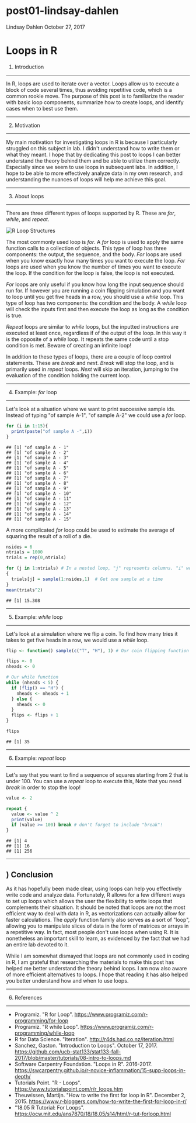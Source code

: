 post01-lindsay-dahlen
================
Lindsay Dahlen
October 27, 2017

Loops in R
==========

1) Introduction
---------------

In R, loops are used to iterate over a vector. Loops allow us to execute a block of code several times, thus avoiding repetitive code, which is a common rookie move. The purpose of this post is to familiarize the reader with basic loop components, summarize how to create loops, and identify cases when to best use them.

------------------------------------------------------------------------

2) Motivation
-------------

My main motivation for investigating loops in R is because I particularly struggled on this subject in lab. I didn't understand how to write them or what they meant. I hope that by dedicating this post to loops I can better understand the theory behind them and be able to utilize them correctly. Especially since we seem to use loops in subsequent labs. In addition, I hope to be able to more effectively analyze data in my own research, and understanding the nuances of loops will help me achieve this goal.

------------------------------------------------------------------------

3) About loops
--------------

There are three different types of loops supported by R. These are *for*, *while*, and *repeat*.

![R Loop Structures](http://community.datacamp.com.s3.amazonaws.com/community/production/ckeditor_assets/pictures/132/content_flowchart1.png)

The most commonly used loop is *for*. A *for* loop is used to apply the same function calls to a collection of objects. This type of loop has three components: the output, the sequence, and the body. *For* loops are used when you know exactly how many times you want to execute the loop. *For* loops are used when you know the number of times you want to execute the loop. If the condition for the loop is false, the loop is not executed.

*For* loops are only useful if you know how long the input sequence should run for. If however you are running a coin flipping simulation and you want to loop until you get five heads in a row, you should use a *while* loop. This type of loop has two components: the condition and the body. A *while* loop will check the inputs first and then execute the loop as long as the condition is true.

*Repeat* loops are similar to *while* loops, but the inputted instructions are executed at least once, regardless if of the output of the loop. In this way it is the opposite of a *while* loop. It repeats the same code until a stop condition is met. Beware of creating an infinite loop!

In addition to these types of loops, there are a couple of loop control statements. These are *break* and *next*. *Break* will stop the loop, and is primarily used in *repeat* loops. *Next* will skip an iteration, jumping to the evaluation of the condition holding the current loop.

------------------------------------------------------------------------

4) Example: *for* loop
----------------------

Let's look at a situation where we want to print successive sample ids. Instead of typing "of sample A-1", "of sample A-2" we could use a *for* loop.

``` r
for (i in 1:15){
  print(paste("of sample A -",i))
}
```

    ## [1] "of sample A - 1"
    ## [1] "of sample A - 2"
    ## [1] "of sample A - 3"
    ## [1] "of sample A - 4"
    ## [1] "of sample A - 5"
    ## [1] "of sample A - 6"
    ## [1] "of sample A - 7"
    ## [1] "of sample A - 8"
    ## [1] "of sample A - 9"
    ## [1] "of sample A - 10"
    ## [1] "of sample A - 11"
    ## [1] "of sample A - 12"
    ## [1] "of sample A - 13"
    ## [1] "of sample A - 14"
    ## [1] "of sample A - 15"

A more complicated *for* loop could be used to estimate the average of squaring the result of a roll of a die.

``` r
nsides = 6
ntrials = 1000
trials = rep(0,ntrials)

for (j in 1:ntrials) # In a nested loop, "j" represents columns. "i" would represent lines
{
  trials[j] = sample(1:nsides,1)  # Get one sample at a time
}
mean(trials^2)
```

    ## [1] 15.308

------------------------------------------------------------------------

5) Example: *while* loop
------------------------

Let's look at a simulation where we flip a coin. To find how many tries it takes to get five heads in a row, we would use a *while* loop.

``` r
flip <- function() sample(c("T", "H"), 1) # Our coin flipping function

flips <- 0
nheads <- 0

# Our while function
while (nheads < 5) {
  if (flip() == "H") {
    nheads <- nheads + 1
  } else {
    nheads <- 0
  }
  flips <- flips + 1
}

flips
```

    ## [1] 35

------------------------------------------------------------------------

6) Example: *repeat* loop
-------------------------

Let's say that you want to find a sequence of squares starting from 2 that is under 100. You can use a *repeat* loop to execute this, Note that you need *break* in order to stop the loop!

``` r
value <- 2

repeat {
  value <- value ^ 2 
  print(value)
  if (value >= 100) break # don't forget to include "break"!
}
```

    ## [1] 4
    ## [1] 16
    ## [1] 256

------------------------------------------------------------------------

) Conclusion
------------

As it has hopefully been made clear, using loops can help you effectively write code and analyze data. Fortunately, R allows for a few different ways to set up loops which allows the user the flexibility to write loops that complements their situation. It should be noted that loops are not the most efficient way to deal with data in R, as vectorizations can actually allow for faster calculations. The *apply* function family also serves as a sort of "loop", allowing you to manipulate slices of data in the form of matrices or arrays in a repetitive way. In fact, most people don't use loops when using R. It is nonetheless an important skill to learn, as evidenced by the fact that we had an entire lab devoted to it.

While I am somewhat dismayed that loops are not commonly used in coding in R, I am grateful that researching the materials to make this post has helped me better understand the theory behind loops. I am now also aware of more efficient alternatives to loops. I hope that reading it has also helped you better understand how and when to use loops.

------------------------------------------------------------------------

6) References
-------------

-   Programiz. "R for Loop". <https://www.programiz.com/r-programming/for-loop>
-   Programiz. "R while Loop". <https://www.programiz.com/r-programming/while-loop>
-   R for Data Science. "Iteration". <http://r4ds.had.co.nz/iteration.html>
-   Sanchez, Gaston. "Introduction to Loops". October 17, 2017. <https://github.com/ucb-stat133/stat133-fall-2017/blob/master/tutorials/08-intro-to-loops.md>
-   Software Carpentry Foundation. "Loops in R". 2016-2017. <https://swcarpentry.github.io/r-novice-inflammation/15-supp-loops-in-depth/>
-   Tutorials Point. "R - Loops". <https://www.tutorialspoint.com/r/r_loops.htm>
-   Theuwissen, Martijn. "How to write the first for loop in R". December 2, 2015. <https://www.r-bloggers.com/how-to-write-the-first-for-loop-in-r/>
-   "18.05 R Tutorial: For Loops". <https://ocw.mit.edu/ans7870/18/18.05/s14/html/r-tut-forloop.html>
